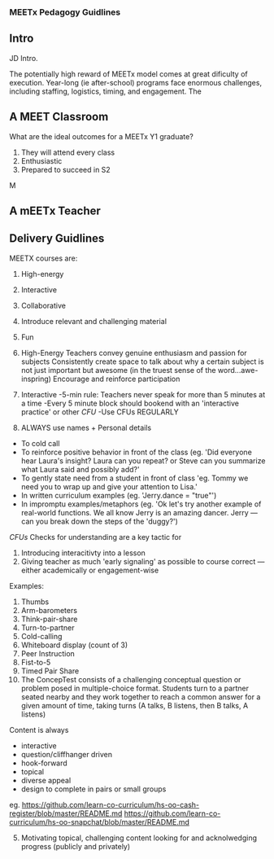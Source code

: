 ### MEETx Pedagogy Guidlines

## Intro

JD Intro.

The potentially high reward of MEETx model comes at great dificulty of execution.  Year-long (ie after-school) programs face enormous challenges, 
including staffing, logistics, timing, and engagement.  The 

## A MEET Classroom
What are the ideal outcomes for a MEETx Y1 graduate?
1. They will attend every class
2. Enthusiastic
3. Prepared to succeed in S2

M

## A mEETx Teacher

## Delivery Guidlines
MEETX courses are:
1. High-energy
2. Interactive
3. Collaborative
4. Introduce relevant and challenging material
5. Fun

1. High-Energy
Teachers convey genuine enthusiasm and passion for subjects
Consistently create space to talk about why a certain subject is not just important but awesome (in the truest sense of the word...awe-inspring)
Encourage and reinforce participation

2. Interactive
-5-min rule: Teachers never speak for more than 5 minutes at a time
-Every 5 minute block should bookend with an 'interactive practice' or other *CFU*
-Use CFUs REGULARLY


3.  ALWAYS use names + Personal details 
  - To cold call
  - To reinforce positive behavior in front of the class (eg. 'Did everyone hear Laura's insight?  Laura can you repeat?  or Steve can you summarize what Laura said and possibly add?'
  - To gently state need from a student in front of class 'eg. Tommy we need you to wrap up and give your attention to Lisa.'
  - In written curriculum examples (eg. 'Jerry.dance = "true"')
  - In impromptu examples/metaphors (eg. 'Ok let's try another example of real-world functions.  We all know Jerry is an amazing dancer.  Jerry — can you break down the steps of the 'duggy?')

*CFUs*
Checks for understanding are a key tactic for 
1. Introducing interacitivty into a lesson
2. Giving teacher as much 'early signaling' as possible to course correct — either academically or engagement-wise

Examples:
1. Thumbs
2. Arm-barometers
3. Think-pair-share
4. Turn-to-partner
5. Cold-calling
6. Whiteboard display (count of 3)
7. Peer Instruction
8. Fist-to-5
9. Timed Pair Share
10. The ConcepTest consists of a challenging conceptual question or problem posed in
multiple-choice format. Students turn to a partner seated nearby and they work together to reach a
common answer
for a given amount of time, taking turns (A talks, B listens, then B talks, A listens)

Content is always
- interactive
- question/cliffhanger driven
- hook-forward 
- topical
- diverse appeal
- design to complete in pairs or small groups

eg.
https://github.com/learn-co-curriculum/hs-oo-cash-register/blob/master/README.md
https://github.com/learn-co-curriculum/hs-oo-snapchat/blob/master/README.md

5. Motivating
topical, challenging content
looking for and acknolwedging progress (publicly and privately)

